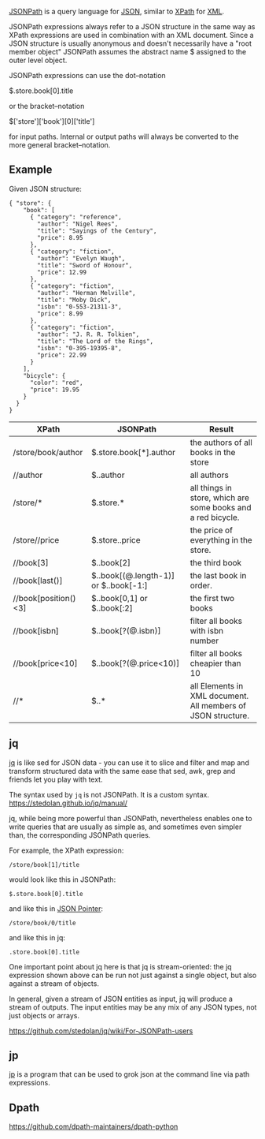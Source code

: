 [JSONPath](https://goessner.net/articles/JsonPath/) is a query language for [JSON](https://www.json.org/json-en.html), similar to [XPath](https://en.wikipedia.org/wiki/XPath) for [XML](https://en.wikipedia.org/wiki/XML).

JSONPath expressions always refer to a JSON structure in the same way as XPath expressions are used in combination with an XML document. Since a JSON structure is usually anonymous and doesn't necessarily have a "root member object" JSONPath assumes the abstract name $ assigned to the outer level object.

JSONPath expressions can use the dot–notation

$.store.book[0].title

or the bracket–notation

$['store']['book'][0]['title']

for input paths. Internal or output paths will always be converted to the more general bracket–notation.


## Example

Given JSON structure:

```
{ "store": {
    "book": [ 
      { "category": "reference",
        "author": "Nigel Rees",
        "title": "Sayings of the Century",
        "price": 8.95
      },
      { "category": "fiction",
        "author": "Evelyn Waugh",
        "title": "Sword of Honour",
        "price": 12.99
      },
      { "category": "fiction",
        "author": "Herman Melville",
        "title": "Moby Dick",
        "isbn": "0-553-21311-3",
        "price": 8.99
      },
      { "category": "fiction",
        "author": "J. R. R. Tolkien",
        "title": "The Lord of the Rings",
        "isbn": "0-395-19395-8",
        "price": 22.99
      }
    ],
    "bicycle": {
      "color": "red",
      "price": 19.95
    }
  }
}
```


| XPath	| JSONPath	| Result |
|---------|--------------|--------|
|/store/book/author|	$.store.book[*].author	|the authors of all books in the store|
|//author	|$..author|	all authors|
|/store/*	|$.store.*	|all things in store, which are some books and a red bicycle.|
|/store//price|	$.store..price	|the price of everything in the store.|
|//book[3]|	$..book[2]	|the third book|
|//book[last()]|	$..book[(@.length-1)] or  $..book[-1:]	|the last book in order.|
|//book[position()<3]|	$..book[0,1] or $..book[:2]	|the first two books|
|//book[isbn]	|$..book[?(@.isbn)]|	filter all books with isbn number|
|//book[price<10]	|$..book[?(@.price<10)]	|filter all books cheapier than 10|
|//*	|$..*	|all Elements in XML document. All members of JSON structure.|


## jq

[jq](https://stedolan.github.io/jq/) is like sed for JSON data - you can use it to slice and filter and map and transform structured data with the same ease that sed, awk, grep and friends let you play with text.

The syntax used by `jq` is not JSONPath.  It is a custom syntax.  https://stedolan.github.io/jq/manual/

jq, while being more powerful than JSONPath, nevertheless enables one to write queries that are usually as simple as, and sometimes even simpler than, the corresponding JSONPath queries.  

For example, the XPath expression:
```
/store/book[1]/title
```
would look like this in JSONPath:
```
$.store.book[0].title
```
and like this in [JSON Pointer](https://tools.ietf.org/html/rfc6901):
```
/store/book/0/title
```
and like this in jq:
```
.store.book[0].title
```
One important point about jq here is that jq is stream-oriented: the jq expression shown above can be run not just against a single object, but also against a stream of objects.  

In general, given a stream of JSON entities as input, jq will produce a stream of outputs. The input entities may be any mix of any JSON types, not just objects or arrays.

https://github.com/stedolan/jq/wiki/For-JSONPath-users



## jp

[jp](https://github.com/bobbae/jp) is a program that can be used to grok json at the command line via path expressions. 

## Dpath

https://github.com/dpath-maintainers/dpath-python